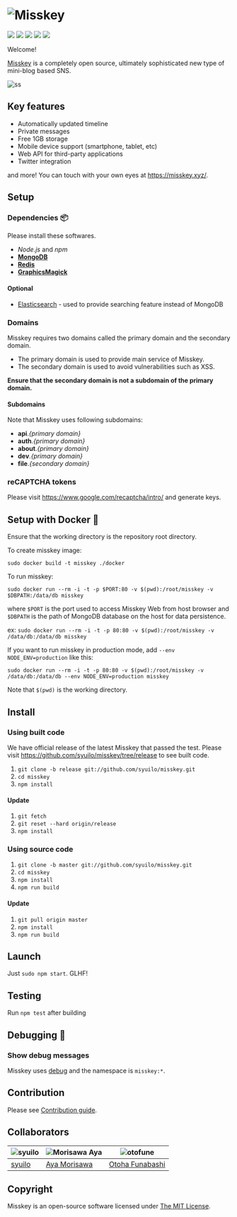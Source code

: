 ![Misskey](./assets/title.png)
================================

[![][travis-badge]][travis-link]
[![][dependencies-badge]][dependencies-link]
[![][himawari-badge]][himasaku]
[![][sakurako-badge]][himasaku]
[![][mit-badge]][mit]

Welcome!

[Misskey](https://misskey.xyz) is a completely open source,
ultimately sophisticated new type of mini-blog based SNS.

![ss](./assets/ss.jpg)

Key features
--------------------------------
* Automatically updated timeline
* Private messages
* Free 1GB storage
* Mobile device support (smartphone, tablet, etc)
* Web API for third-party applications
* Twitter integration

and more! You can touch with your own eyes at https://misskey.xyz/.

Setup
--------------------------------
### Dependencies :package:
Please install these softwares.
* *Node.js* and *npm*
* **[MongoDB](https://www.mongodb.com/)**
* **[Redis](https://redis.io/)**
* **[GraphicsMagick](http://www.graphicsmagick.org/)**

#### Optional
* [Elasticsearch](https://www.elastic.co/) - used to provide searching feature instead of MongoDB

### Domains
Misskey requires two domains called the primary domain and the secondary domain.

* The primary domain is used to provide main service of Misskey.
* The secondary domain is used to avoid vulnerabilities such as XSS.

**Ensure that the secondary domain is not a subdomain of the primary domain.**

#### Subdomains
Note that Misskey uses following subdomains:

* **api**.*{primary domain}*
* **auth**.*{primary domain}*
* **about**.*{primary domain}*
* **dev**.*{primary domain}*
* **file**.*{secondary domain}*

### reCAPTCHA tokens
Please visit https://www.google.com/recaptcha/intro/ and generate keys.

Setup with Docker :whale:
--------------------------------
Ensure that the working directory is the repository root directory.

To create misskey image:

`sudo docker build -t misskey ./docker`

To run misskey:

`sudo docker run --rm -i -t -p $PORT:80 -v $(pwd):/root/misskey -v $DBPATH:/data/db misskey`

where `$PORT` is the port used to access Misskey Web from host browser
and `$DBPATH` is the path of MongoDB database on the host for data persistence.

ex: `sudo docker run --rm -i -t -p 80:80 -v $(pwd):/root/misskey -v /data/db:/data/db misskey`

If you want to run misskey in production mode, add `--env NODE_ENV=production` like this:

`sudo docker run --rm -i -t -p 80:80 -v $(pwd):/root/misskey -v /data/db:/data/db --env NODE_ENV=production misskey`

Note that `$(pwd)` is the working directory.

Install
--------------------------------
### Using built code
We have official release of the latest Misskey that passed the test.
Please visit https://github.com/syuilo/misskey/tree/release to see built code.

1. `git clone -b release git://github.com/syuilo/misskey.git`
2. `cd misskey`
3. `npm install`

#### Update
1. `git fetch`
2. `git reset --hard origin/release`
3. `npm install`

### Using source code
1. `git clone -b master git://github.com/syuilo/misskey.git`
2. `cd misskey`
3. `npm install`
4. `npm run build`

#### Update
1. `git pull origin master`
2. `npm install`
3. `npm run build`

Launch
--------------------------------
Just `sudo npm start`. GLHF!

Testing
--------------------------------
Run `npm test` after building

Debugging :bug:
--------------------------------
### Show debug messages
Misskey uses [debug](https://github.com/visionmedia/debug) and the namespace is `misskey:*`.

Contribution
--------------------------------
Please see [Contribution guide](./CONTRIBUTING.md).

Collaborators
------------------------------
| ![syuilo][syuilo-icon] | ![Morisawa Aya][ayamorisawa-icon] | ![otofune][otofune-icon]        |
|------------------------|-----------------------------------|---------------------------------|
| [syuilo][syuilo-link]  | [Aya Morisawa][ayamorisawa-link]  | [Otoha Funabashi][otofune-link] |

Copyright
------------------------------
Misskey is an open-source software licensed under [The MIT License](LICENSE).

[mit]:                http://opensource.org/licenses/MIT
[mit-badge]:          https://img.shields.io/badge/license-MIT-444444.svg?style=flat-square
[travis-link]:        https://travis-ci.org/syuilo/misskey
[travis-badge]:       http://img.shields.io/travis/syuilo/misskey/master.svg?style=flat-square
[dependencies-link]:  https://gemnasium.com/syuilo/misskey
[dependencies-badge]: https://img.shields.io/gemnasium/syuilo/misskey.svg?style=flat-square
[himasaku]:           https://himasaku.net
[himawari-badge]:     https://img.shields.io/badge/%E5%8F%A4%E8%B0%B7-%E5%90%91%E6%97%A5%E8%91%B5-1684c5.svg?style=flat-square
[sakurako-badge]:     https://img.shields.io/badge/%E5%A4%A7%E5%AE%A4-%E6%AB%BB%E5%AD%90-efb02a.svg?style=flat-square

<!-- Collaborators Info -->
[syuilo-link]:      https://syuilo.com
[syuilo-icon]:      https://avatars2.githubusercontent.com/u/4439005?v=3&s=70
[ayamorisawa-link]: https://github.com/ayamorisawa
[ayamorisawa-icon]: https://avatars0.githubusercontent.com/u/10798641?v=3&s=70
[otofune-link]:     https://github.com/otofune
[otofune-icon]:     https://avatars0.githubusercontent.com/u/15062473?v=3&s=70
